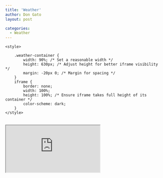 ```yaml
---
title: 'Weather'
author: Don Gato
layout: post

categories:
  - Weather
---
```



    <style>
       
        .weather-container {
            width: 90%; /* Set a reasonable width */
            height: 630px; /* Adjust height for better iframe visibility */
            margin: -20px 0; /* Margin for spacing */
        }
        iframe {
            border: none;
            width: 100%;
            height: 100%; /* Ensure iframe takes full height of its container */
            color-scheme: dark;
        }
    </style>
</head>
<body>
   </br>
    <!-- Weather Container -->
    <div class="weather-container">
        <iframe src="https://wttr.in/boca+raton"></iframe>
    </div>
</body>
</html>